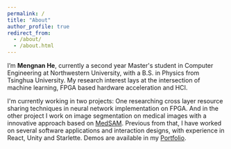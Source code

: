 ```yaml
---
permalink: /
title: "About"
author_profile: true
redirect_from: 
  - /about/
  - /about.html
---
```



I’m **Mengnan He**, currently a second year Master's student in Computer Engineering at Northwestern University, with a B.S. in Physics from Tsinghua University. My research interest lays at the intersection of machine learning, FPGA based hardware acceleration and HCI.

I'm currently working in two projects: One researching cross layer resource sharing techniques in neural network implementation on FPGA. And in the other project I work on image segmentation on medical images with a innovative approach based on [MedSAM](https://github.com/bowang-lab/MedSAM).  Previous from that, I have worked on several software applications and interaction designs, with experience in React, Unity and Starlette. Demos are available in my [Portfolio](portfolio). 


